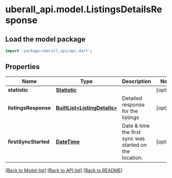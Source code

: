 # uberall_api.model.ListingsDetailsResponse

## Load the model package
```dart
import 'package:uberall_api/api.dart';
```

## Properties
Name | Type | Description | Notes
------------ | ------------- | ------------- | -------------
**statistic** | [**Statistic**](Statistic.md) |  | [optional] 
**listingsResponse** | [**BuiltList&lt;ListingDetails&gt;**](ListingDetails.md) | Detailed response for the listings | [optional] 
**firstSyncStarted** | [**DateTime**](DateTime.md) | Date & time the first sync was started on the location. | [optional] 

[[Back to Model list]](../README.md#documentation-for-models) [[Back to API list]](../README.md#documentation-for-api-endpoints) [[Back to README]](../README.md)


